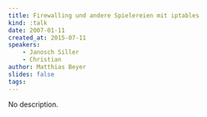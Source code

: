 ```yaml
---
title: Firewalling und andere Spielereien mit iptables
kind: :talk
date: 2007-01-11
created_at: 2015-07-11
speakers:
    - Janosch Siller
    - Christian
author: Matthias Beyer
slides: false
tags:
---
```


No description.
